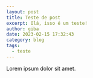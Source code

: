 ```yaml
---
layout: post
title: Teste de post
excerpt: Olá, isso é um teste!
author: giba
date: 2023-02-15 17:32:43
category: blog
tags:
  - teste
---
```

L﻿orem ipsum dolor sit amet.